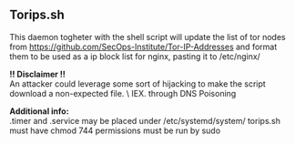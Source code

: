 ## Torips.sh

This daemon togheter with the shell script will update the list of tor nodes from https://github.com/SecOps-Institute/Tor-IP-Addresses 
and format them to be used as a ip block list for nginx, pasting it to /etc/nginx/

__!! Disclaimer !!__ \
An attacker could leverage some sort of hijacking to make the script download a non-expected file. \ 
IEX. through DNS Poisoning


__Additional info:__ \
.timer and .service may be placed under /etc/systemd/system/
torips.sh must have chmod 744 permissions
must be run by sudo
